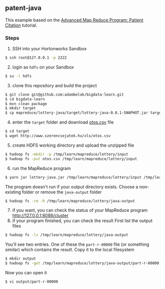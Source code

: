 ## patent-java
This example based on the [Advanced Map Reduce Program: Patient Citation](http://blog.hampisoftware.com/index.php/2015/09/09/advanced-map-reduce-program-patient-citation/) tutorial.

### Steps

1. SSH into your Hortonworks Sandbox
```bash
$ ssh root@127.0.0.1 -p 2222
```
2. login as `hdfs` on your Sandbox
```bash
$ su -l hdfs
```
3. clone this repository and build the project
```bash
$ git clone git@github.com:adambelak/bigdata-learn.git
$ cd bigdata-learn
$ mvn clean package
$ mkdir target
$ cp mapreduce/lottery-java/target/lottery-java-0.0.1-SNAPHOT.jar target/lottery-java.jar 
```
4. enter the `target` folder and download [otos.csv](http://www.szerencsejatek.hu/xls/otos.csv) file
```bash
$ cd target
$ wget http://www.szerencsejatek.hu/xls/otos.csv
```
5. create HDFS working directory and upload the unzipped file
```bash
$ hadoop fs -mkdir -p /tmp/learn/mapreduce/lottery/input
$ hadoop fs -put otos.csv /tmp/learn/mapreduce/lottery/input
```
6. run the MapReduce program
```bash
$ yarn jar lottery-java.jar /tmp/learn/mapreduce/lottery/input /tmp/learn/mapreduce/lottery/java-output  
```
The program doesn't run if your output directory exists. Choose a non-existing folder or remove the `java-output` folder
```bash
$ hadoop fs -rm -R /tmp/learn/mapreduce/lottery/java-output
```
7. if you want, you can check the status of your MapReduce program 
http://127.0.0.1:8088/cluster
8. if your program finished, you can check the result
First list the output files
```bash
$ hadoop fs -ls /tmp/learn/mapreduce/lottery/java-output
```
You'll see two entries. One of these the `part-r-00000` file (or something similar) which contains the result. Copy it to the local filesystem
```bash
$ mkdir output
$ hadoop fs -get /tmp/learn/mapreduce/lottery/java-output/part-r-00000 output/
```
Now you can open it
```bash
$ vi output/part-r-00000
```